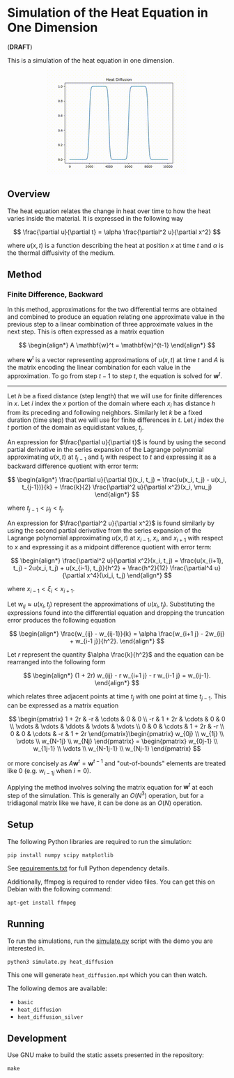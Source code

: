 # Simulation of the Heat Equation in One Dimension

(**DRAFT**)

This is a simulation of the heat equation in one dimension.

<p align="center">
  <img src="images/heat_diffusion.gif" alt="Heat Diffusion Demo">
</p>

## Overview

The heat equation relates the change in heat over time to how the heat varies inside the material. It is expressed in the following way

$$
\frac{\partial u}{\partial t} = \alpha \frac{\partial^2 u}{\partial x^2}
$$

where $u(x, t)$ is a function describing the heat at position $x$ at time $t$ and $\alpha$ is the thermal diffusivity of the medium.

## Method

### Finite Difference, Backward

In this method, approximations for the two differential terms are obtained and combined to produce an equation relating one approximate value in the previous step to a linear combination of three approximate values in the next step. This is often expressed as a matrix equation

$$
\begin{align*}
A \mathbf{w}^t = \mathbf{w}^{t-1}
\end{align*}
$$

where $\mathbf{w}^t$ is a vector representing approximations of $u(x, t)$ at time $t$ and $A$ is the matrix encoding the linear combination for each value in the approximation. To go from step $t-1$ to step $t$, the equation is solved for $\mathbf{w}^t$.

---

Let $h$ be a fixed distance (step length) that we will use for finite differences in $x$. Let $i$ index the $x$ portion of the domain where each $x_i$ has distance $h$ from its preceding and following neighbors. Similarly let $k$ be a fixed duration (time step) that we will use for finite differences in $t$. Let $j$ index the $t$ portion of the domain as equidistant values, $t_j$.

An expression for $\frac{\partial u}{\partial t}$ is found by using the second partial derivative in the series expansion of the Lagrange polynomial approximating $u(x, t)$ at $t_{j-1}$ and $t_j$ with respect to $t$ and expressing it as a backward difference quotient with error term:

$$
\begin{align*}
\frac{\partial u}{\partial t}(x_i, t_j) = \frac{u(x_i, t_j) - u(x_i, t_{j-1})}{k} + \frac{k}{2} \frac{\partial^2 u}{\partial x^2}(x_i, \mu_j)
\end{align*}
$$

where $t_{j-1} < \mu_j < t_j$.

An expression for $\frac{\partial^2 u}{\partial x^2}$ is found similarly by using the second partial derivative from the series expansion of the Lagrange polynomial approximating $u(x, t)$ at $x_{i-1}$, $x_i$, and $x_{i+1}$ with respect to $x$ and expressing it as a midpoint difference quotient with error term:

$$
\begin{align*}
\frac{\partial^2 u}{\partial x^2}(x_i, t_j) = \frac{u(x_{i+1}, t_j) - 2u(x_i, t_j) + u(x_{i-1}, t_j)}{h^2} + \frac{h^2}{12} \frac{\partial^4 u}{\partial x^4}(\xi_i, t_j)
\end{align*}
$$

where $x_{i-1} < \xi_i < x_{i+1}$.

Let $w_{ij} \approx u(x_i, t_j)$ represent the approximations of $u(x_i, t_j)$. Substituting the expressions found into the differential equation and dropping the truncation error produces the following equation

$$
\begin{align*}
\frac{w_{ij} - w_{ij-1}}{k} = \alpha \frac{w_{i+1 j} - 2w_{ij} + w_{i-1 j}}{h^2}.
\end{align*}
$$

Let $r$ represent the quantity $\alpha \frac{k}{h^2}$ and the equation can be rearranged into the following form

$$
\begin{align*}
(1 + 2r) w_{ij} - r w_{i+1 j} - r w_{i-1 j} = w_{ij-1}.
\end{align*}
$$

which relates three adjacent points at time $t_j$ with one point at time $t_{j-1}$. This can be expressed as a matrix equation

$$
\begin{pmatrix}
1 + 2r &     -r & \cdots &      0 &      0 \\
    -r & 1 + 2r & \cdots &      0 &      0 \\
\vdots & \vdots & \ddots & \vdots & \vdots \\
     0 &      0 & \cdots & 1 + 2r &     -r \\
     0 &      0 & \cdots &     -r & 1 + 2r
\end{pmatrix}\begin{pmatrix}
w_{0j} \\
w_{1j} \\
\vdots \\
w_{N-1j} \\
w_{Nj}
\end{pmatrix} = \begin{pmatrix}
w_{0j-1} \\
w_{1j-1} \\
\vdots \\
w_{N-1j-1} \\
w_{Nj-1}
\end{pmatrix}
$$

or more concisely as $A \textbf{w}^{t} = \textbf{w}^{t-1}$ and "out-of-bounds" elements are treated like $0$ (e.g. $w_{i-1 j}$ when $i = 0$).

Applying the method involves solving the matrix equation for $\mathbf{w}^t$ at each step of the simulation. This is generally an $O(N^3)$ operation, but for a tridiagonal matrix like we have, it can be done as an $O(N)$ operation.

## Setup

The following Python libraries are required to run the simulation:

```
pip install numpy scipy matplotlib
```

See [requirements.txt](./requirements.txt) for full Python dependency details.

Additionally, ffmpeg is required to render video files. You can get this on Debian with the following command:

```
apt-get install ffmpeg
```

## Running

To run the simulations, run the [simulate.py](./simulate.py) script with the demo you are interested in.

```
python3 simulate.py heat_diffusion
```

This one will generate `heat_diffusion.mp4` which you can then watch.

The following demos are available:

* `basic`
* `heat_diffusion`
* `heat_diffusion_silver`

## Development

Use GNU make to build the static assets presented in the repository:

```
make
```
